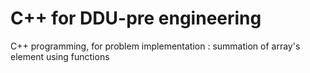 # C++ for DDU-pre engineering
C++ programming, for problem implementation :
summation of array's element using functions
